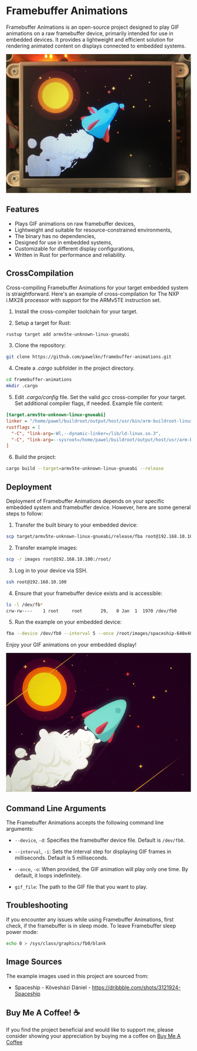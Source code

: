 # Framebuffer Animations

Framebuffer Animations is an open-source project designed to play GIF animations on a raw framebuffer device, primarily intended for use in embedded devices. It provides a lightweight and efficient solution for rendering animated content on displays connected to embedded systems.

<p align="center">
<img src=".github/images/readme-image.jpg" alt="drawing" style="width:640px;"/>
</p>

## Features

* Plays GIF animations on raw framebuffer devices,
* Lightweight and suitable for resource-constrained environments,
* The binary has no dependencies,
* Designed for use in embedded systems,
* Customizable for different display configurations,
* Written in Rust for performance and reliability.

## CrossCompilation

Cross-compiling Framebuffer Animations for your target embedded system is straightforward. Here's an example of cross-compilation for The NXP i.MX28 processor with support for the ARMv5TE instruction set.

1. Install the cross-compiler toolchain for your target.

2. Setup a target for Rust:

```bash
rustup target add armv5te-unknown-linux-gnueabi
```

3. Clone the repository:

```bash
git clone https://github.com/pawelkn/framebuffer-animations.git
```

4. Create a _.cargo_ subfolder in the project directory.

```bash
cd framebuffer-animations
mkdir .cargo
```

5. Edit _.cargo/config_ file. Set the valid _gcc_ cross-compiler for your target. Set additional compiler flags, if needed. Example file content:

```ini
[target.armv5te-unknown-linux-gnueabi]
linker = "/home/pawel/buildroot/output/host/usr/bin/arm-buildroot-linux-gnueabi-gcc"
rustflags = [
  "-C", "link-arg=-Wl,--dynamic-linker=/lib/ld-linux.so.3",
  "-C", "link-arg=--sysroot=/home/pawel/buildroot/output/host/usr/arm-buildroot-linux-gnueabi/sysroot"
]
```

6. Build the project:

```bash
cargo build --target=armv5te-unknown-linux-gnueabi --release
```

## Deployment

Deployment of Framebuffer Animations depends on your specific embedded system and framebuffer device. However, here are some general steps to follow:

1. Transfer the built binary to your embedded device:

```bash
scp target/armv5te-unknown-linux-gnueabi/release/fba root@192.168.10.100:/usr/bin/
```

2. Transfer example images:

```bash
scp -r images root@192.168.10.100:/root/
```

3. Log in to your device via SSH.

```bash
ssh root@192.168.10.100
```

4. Ensure that your framebuffer device exists and is accessible:

```bash
ls -l /dev/fb*
crw-rw----    1 root     root       29,   0 Jan  1  1970 /dev/fb0
```

5. Run the example on your embedded device:

```bash
fba --device /dev/fb0 --interval 5 --once /root/images/spaceship-640x480.gif
```

Enjoy your GIF animations on your embedded display!

<p align="center">
<img src="images/spaceship-640x480.gif" alt="gif"/>
</p>

## Command Line Arguments

The Framebuffer Animations accepts the following command line arguments:

- `--device`, `-d`: Specifies the framebuffer device file. Default is `/dev/fb0`.

- `--interval`, `-i`: Sets the interval step for displaying GIF frames in milliseconds. Default is 5 milliseconds.

- `--once`, `-o`: When provided, the GIF animation will play only one time. By default, it loops indefinitely.

- `gif_file`: The path to the GIF file that you want to play.

## Troubleshooting

If you encounter any issues while using Framebuffer Animations, first check, if the framebuffer is in sleep mode.
To leave Framebuffer sleep power mode:

```bash
echo 0 > /sys/class/graphics/fb0/blank
```

## Image Sources

The example images used in this project are sourced from:

* Spaceship - Kövesházi Dániel - https://dribbble.com/shots/3121924-Spaceship

## Buy Me A Coffee! ☕

If you find the project beneficial and would like to support me, please consider showing your appreciation by buying me a coffee on [Buy Me A Coffee](https://buycoffee.to/pawelkn)
